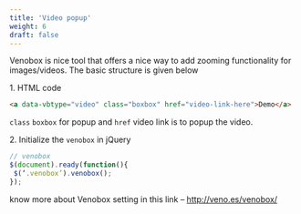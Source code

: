 ```yaml
---
title: 'Video popup'
weight: 6
draft: false
---
```

Venobox is nice tool that offers a nice way to add zooming functionality for images/videos. The basic structure is given below

1\. HTML code

```html
<a data-vbtype="video" class="boxbox" href="video-link-here">Demo</a>  
```

`class` `boxbox` for popup and `href` video link is to popup the video.

2\. Initialize the `venobox` in jQuery

```js
// venobox
$(document).ready(function(){  
 $(‘.venobox’).venobox();  
});
```

know more about Venobox setting in this link – <http://veno.es/venobox/>